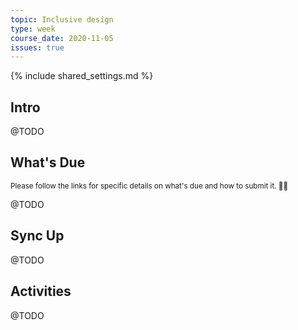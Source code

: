 ```yaml
---
topic: Inclusive design
type: week
course_date: 2020-11-05
issues: true
---
```


{% include shared_settings.md %}

## Intro
@TODO

## What's Due

<small class="text-faded">Please follow the links for specific details on what's due and how to submit it. <span class="emoji">🙏🏻</span></small>

@TODO

## Sync Up
@TODO

## Activities
@TODO


<!--
{::options auto_id_prefix="w13-" /}
{: .aside-wrapper}
<span class="highlighter">
[W13 Slides](files/w13.min.pdf){:target="_blank"} (PDF, 221 KB)
</span>


## Agenda

- Submitting Proj 3
- Accessibility + Inclusive Design
- Starting Proj 4
    - Proj 4 nav markup

## Homework
- Continue working on Project 4 markup and mobile styles

Old title: Forms + CSS variables

{::options auto_id_prefix="w10-" /}
 {: .aside-wrapper}
<span class="highlighter">
[W10 Slides](files/w10.min.pdf){:target="_blank"} (PDF, 62 KB)
</span>

## Agenda

- Discuss readings
- Questions about comps
- Merging project 2
- Setting up project 3
- Hands-on with form markup
- CSS variables

## Resources
- [Your first HTML form](https://developer.mozilla.org/en-US/docs/Learn/HTML/Forms/Your_first_HTML_form)
- [Learn CSS Variables in 5 minutes](https://www.freecodecamp.org/news/learn-css-variables-in-5-minutes-80cf63b4025d/) (ignore the section titled "How to access variables with JavaScript," as it's not relevant to this class)

## Homework

**For next week  11/7**
- 🎉 no class 🎉
-  Project 4 competitor analysis due (submit to [Google Drive](https://drive.google.com/drive/u/0/folders/11BqHx7wEOcq8eTKM_2WdC0gjGqAeekTS))
- Project 4 content due (submit to [Google Drive](https://drive.google.com/drive/u/0/folders/11BqHx7wEOcq8eTKM_2WdC0gjGqAeekTS)
- Work on your markup and styles for Project 3] (nothing to turn in, tho)

**For 11/14**
-  Project 3 due
  - We will spend the first half of the class doing some troubleshooting Project 3, but you should show up with the project as close to done as possible
-  Project 4 sketches and designs due
-->
